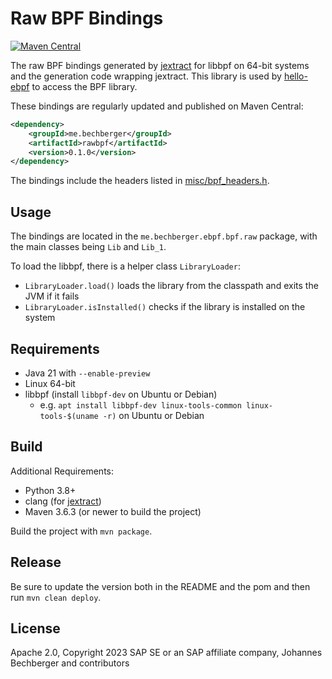Raw BPF Bindings
================
[![Maven Central](https://img.shields.io/maven-central/v/me.bechberger/rawbpf)](https://search.maven.org/artifact/me.bechberger/rawbpf)

The raw BPF bindings generated by [jextract](https://github.com/openjdk/jextract) for libbpf on 64-bit systems
and the generation code wrapping jextract.
This library is used by [hello-ebpf](../hello-ebpf) to access the BPF library.

These bindings are regularly updated and published on Maven Central:

```xml
<dependency>
    <groupId>me.bechberger</groupId>
    <artifactId>rawbpf</artifactId>
    <version>0.1.0</version>
</dependency>
```

The bindings include the headers listed in [misc/bpf_headers.h](misc/bpf_headers.h).

Usage
-----
The bindings are located in the `me.bechberger.ebpf.bpf.raw` package,
with the main classes being `Lib` and `Lib_1`.

To load the libbpf, there is a helper class `LibraryLoader`:

- `LibraryLoader.load()` loads the library from the classpath and exits the JVM if it fails
- `LibraryLoader.isInstalled()` checks if the library is installed on the system

Requirements
------------
- Java 21 with `--enable-preview`
- Linux 64-bit
- libbpf (install `libbpf-dev` on Ubuntu or Debian)
  - e.g. `apt install libbpf-dev linux-tools-common linux-tools-$(uname -r)` on Ubuntu or Debian


Build
-----

Additional Requirements:

- Python 3.8+
- clang (for [jextract](https://github.com/openjdk/jextract))
- Maven 3.6.3 (or newer to build the project)

Build the project with `mvn package`.

Release
-------

Be sure to update the version both in the README and the pom and then run `mvn clean deploy`.

License
-------
Apache 2.0, Copyright 2023 SAP SE or an SAP affiliate company, Johannes Bechberger and contributors